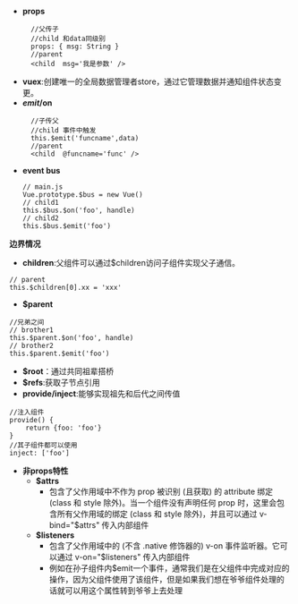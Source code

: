 - **props**  
  ```
    //父传子
    //child 和data同级别
    props: { msg: String }
    //parent
    <child  msg='我是参数' />
  ```
- **vuex**:创建唯⼀的全局数据管理者store，通过它管理数据并通知组件状态变更。
- **$emit/$on**  
  ```
    //子传父
    //child 事件中触发
    this.$emit('funcname',data)
    //parent 
    <child  @funcname='func' />
  ```
- **event bus**
  ```
  // main.js
  Vue.prototype.$bus = new Vue()
  // child1
  this.$bus.$on('foo', handle)
  // child2
  this.$bus.$emit('foo')
  ```
**边界情况**
- **children**:⽗组件可以通过$children访问⼦组件实现⽗⼦通信。
```
// parent
this.$children[0].xx = 'xxx'
```
- **$parent**
```
//兄弟之间
// brother1
this.$parent.$on('foo', handle)
// brother2
this.$parent.$emit('foo')
```
- **$root**：通过共同祖辈搭桥
- **$refs**:获取⼦节点引⽤
- **provide/inject**:能够实现祖先和后代之间传值
```
//注入组件
provide() {
    return {foo: 'foo'} 
}
//其子组件都可以使用
inject: ['foo']
```
- **非props特性**
  - **$attrs**
    - 包含了父作用域中不作为 prop 被识别 (且获取) 的 attribute 绑定 (class 和 style 除外)。当一个组件没有声明任何 prop 时，这里会包含所有父作用域的绑定 (class 和 style 除外)，并且可以通过 v-bind="$attrs" 传入内部组件
  - **$listeners**
    - 包含了父作用域中的 (不含 .native 修饰器的) v-on 事件监听器。它可以通过 v-on="$listeners" 传入内部组件
    - 例如在孙子组件内$emit一个事件，通常我们是在父组件中完成对应的操作，因为父组件使用了该组件，但是如果我们想在爷爷组件处理的话就可以用这个属性转到爷爷上去处理